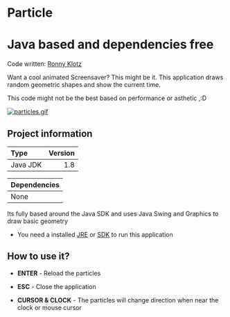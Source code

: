 # Particle
Java based and dependencies free
=====================================================
Code written: [Ronny Klotz](https://github.com/ShuraBlack)

Want a cool animated Screensaver? This might be it. This application draws random geometric shapes and show the current time.

This code might not be the best based on performance or asthetic ,:D

[![particles.gif](https://i.postimg.cc/G2j0HFx5/particles.gif)](https://postimg.cc/0MrX4J3Y)

## Project information

Type | Version
:--- | ---:
Java JDK  | 1.8 

Dependencies |
:--- |
None  |

Its fully based around the Java SDK and uses Java Swing and Graphics to draw basic geometry
+ You need a installed [JRE](https://www.java.com/de/download/manual.jsp) or [SDK](https://www.oracle.com/java/technologies/downloads/) to run this application

## How to use it?

- **ENTER** - Reload the particles

- **ESC** - Close the application

- **CURSOR & CLOCK** - The particles will change direction when near the clock or mouse cursor